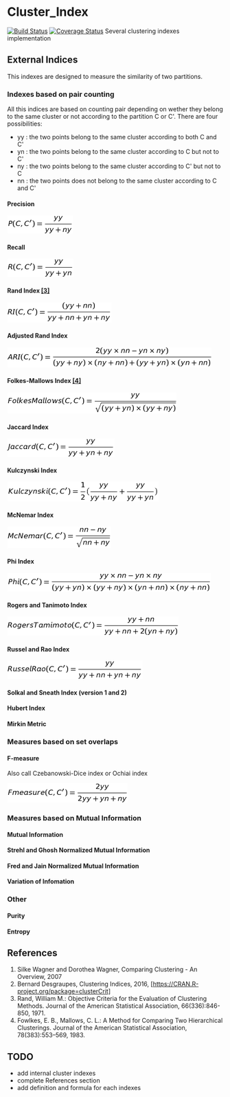 # Cluster_Index
[![Build Status](https://travis-ci.org/n-serrette/Cluster_Index.svg?branch=master)](https://travis-ci.org/n-serrette/Cluster_Index) [![Coverage Status](https://coveralls.io/repos/github/n-serrette/Cluster_Index/badge.svg?branch=master)](https://coveralls.io/github/n-serrette/Cluster_Index?branch=master)
Several clustering indexes implementation

## External Indices

This indexes are designed to measure the similarity of two partitions.

### Indexes based on pair counting
All this indices are based on counting pair depending on wether they belong to the same cluster or not according to the partition C or C'. There are four possibilities:
  * yy : the two points belong to the same cluster according to both C and C'
  * yn : the two points belong to the same cluster according to C but not to C'
  * ny : the two points belong to the same cluster according to C' but not to C
  * nn : the two points does not belong to the same cluster according to C and C'

#### Precision
![precision](images/precision.png)
#### Recall
![recall](images/recall.png)
#### Rand Index [[3]](#references)
![ri](images/RI.png)
#### Adjusted Rand Index
![ari](images/ARI.png)
#### Folkes-Mallows Index [[4]](#references)
![folkesMallows](images/FolkesMallows.png)
#### Jaccard Index
![jaccard](images/jaccard.png)
#### Kulczynski Index
![kulczynski](images/Kulczynski.png)
#### McNemar Index
![McNemar](images/McNemar.png)
#### Phi Index
![phi](images/phi.png)
#### Rogers and Tanimoto Index
![rogerstanimoto](images/RT.png)
#### Russel and Rao Index
![russelRao](images/RR.png)
#### Solkal and Sneath Index (version 1 and 2)

#### Hubert Index

#### Mirkin Metric




### Measures based on set overlaps

#### F-measure
Also call Czebanowski-Dice index or Ochiai index

![fmeasure](images/Fmeasure.png)


### Measures based on Mutual Information

#### Mutual Information

#### Strehl and Ghosh Normalized Mutual Information

#### Fred and Jain Normalized Mutual Information

#### Variation of Infomation

### Other

#### Purity

#### Entropy



## References

1. Silke Wagner and Dorothea Wagner, Comparing Clustering - An Overview, 2007
3. Bernard Desgraupes, Clustering Indices, 2016, [https://CRAN.R-project.org/package=clusterCrit]
4. Rand, William M.: Objective Criteria for the Evaluation of Clustering Methods. Journal of the American Statistical Association, 66(336):846-850, 1971.
5. Fowlkes, E. B., Mallows, C. L.: A Method for Comparing Two Hierarchical Clusterings. Journal of the American Statistical Association, 78(383):553–569, 1983.


## TODO

* add internal cluster indexes
* complete References section
* add definition and formula for each indexes
